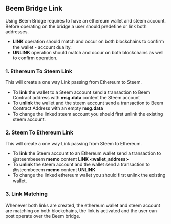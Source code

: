 ## Beem Bridge Link
Using Beem Bridge requires to have an ethereum wallet and steem account.
Before operating on the bridge a user should predefine or link both addresses.
* **LINK** operation should match and occur on both blockchains to confirm the wallet - account duality.
* **UNLINK** operation should match and occur on both blockchains as well to confirm operation.

### 1. Ethereum To Steem Link
This will create a one way Link passing from Ethereum to Steem.
* To **link** the wallet to a Steem account send a transaction to Beem Contract address with **msg.data** content the Steem account
* To **unlink** the wallet and the steem account send a transaction to Beem Contract Address with an empty **msg.data**
* To change the linked steem account you should first unlink the existing steem account.

### 2. Steem To Ethereum Link
This will create a one way Link passing from Steem to Ethereum.
* To **link** the Steem account to an Ethereum wallet send a transaction to @steembeeem **memo** content **LINK <wallet_address>** 
* To **unlink** the steem account and the wallet send a transaction to @steembeeem **memo** content **UNLINK**
* To change the linked ethereum wallet you should first unlink the existing wallet.

### 3. Link Matching
Whenever both links are created, the ethereum wallet and steem account are matching on both blockchains, 
the link is activated and the user can post operate over the Beem bridge.
